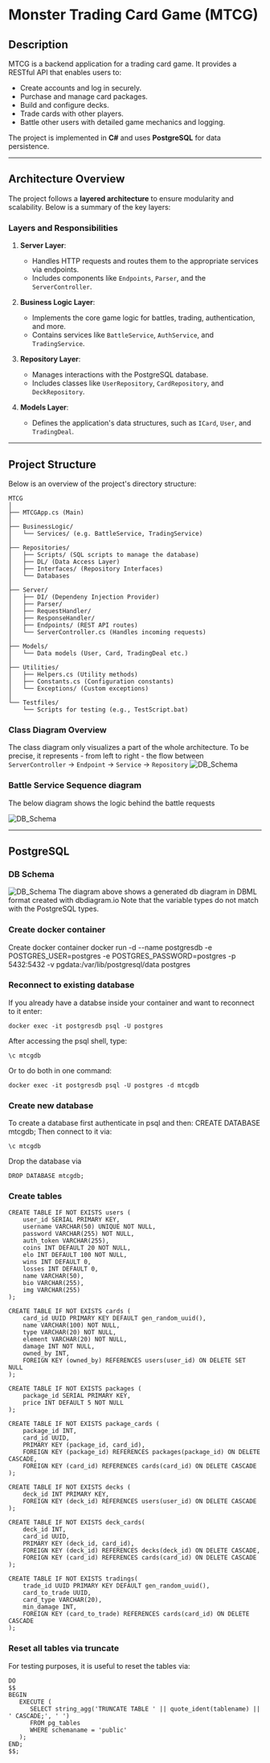 # Monster Trading Card Game (MTCG)

## Description
MTCG is a backend application for a trading card game. It provides a RESTful API that enables users to:
- Create accounts and log in securely.
- Purchase and manage card packages.
- Build and configure decks.
- Trade cards with other players.
- Battle other users with detailed game mechanics and logging.

The project is implemented in **C#** and uses **PostgreSQL** for data persistence.

---

## Architecture Overview
The project follows a **layered architecture** to ensure modularity and scalability. Below is a summary of the key layers:

### Layers and Responsibilities
1. **Server Layer**:
   - Handles HTTP requests and routes them to the appropriate services via endpoints.
   - Includes components like `Endpoints`, `Parser`, and the `ServerController`.

2. **Business Logic Layer**:
   - Implements the core game logic for battles, trading, authentication, and more.
   - Contains services like `BattleService`, `AuthService`, and `TradingService`.

3. **Repository Layer**:
   - Manages interactions with the PostgreSQL database.
   - Includes classes like `UserRepository`, `CardRepository`, and `DeckRepository`.

4. **Models Layer**:
   - Defines the application's data structures, such as `ICard`, `User`, and `TradingDeal`.

---

## Project Structure
Below is an overview of the project's directory structure:
```text
MTCG
│
├── MTCGApp.cs (Main)
│
├── BusinessLogic/
│   └── Services/ (e.g. BattleService, TradingService)
│
├── Repositories/
│   ├── Scripts/ (SQL scripts to manage the database)
│   ├── DL/ (Data Access Layer)
│   ├── Interfaces/ (Repository Interfaces)
│   └── Databases
│
├── Server/
│   ├── DI/ (Dependeny Injection Provider)
│   ├── Parser/ 
│   ├── RequestHandler/ 
│   ├── ResponseHandler/ 
│   ├── Endpoints/ (REST API routes)
│   └── ServerController.cs (Handles incoming requests)
│
├── Models/
│   └── Data models (User, Card, TradingDeal etc.)
│
├── Utilities/
│   ├── Helpers.cs (Utility methods)
│   ├── Constants.cs (Configuration constants)
│   └── Exceptions/ (Custom exceptions)
│
└── Testfiles/
    └── Scripts for testing (e.g., TestScript.bat)
```

### Class Diagram Overview
The class diagram only visualizes a part of the whole architecture. 
To be precise, it represents - from left to right - the flow between `ServerController` -> `Endpoint` -> `Service` -> `Repository`
![DB_Schema](./res/ClassDiagram_ArchitectureOverview.png) 

### Battle Service Sequence diagram
The below diagram shows the logic behind the battle requests

![DB_Schema](./res/BattleLogic_SequenceUMLDiagram.png) 

---
## PostgreSQL 
### DB Schema
![DB_Schema](./res/DB_Schema.png)
The diagram above shows a generated db diagram in DBML format created with dbdiagram.io
Note that the variable types do not match with the PostgreSQL types.
### Create docker container
Create docker container
docker run -d --name postgresdb -e POSTGRES_USER=postgres -e
POSTGRES_PASSWORD=postgres -p 5432:5432 -v pgdata:/var/lib/postgresql/data
postgres

### Reconnect to existing database
If you already have a databse inside your container and want to reconnect to it enter:

`docker exec -it postgresdb psql -U postgres`

After accessing the psql shell, type:

`\c mtcgdb`

Or to do both in one command:

`docker exec -it postgresdb psql -U postgres -d mtcgdb`

### Create new database
To create a database first authenticate in psql and then:
CREATE DATABASE mtcgdb;
Then connect to it via:

`\c mtcgdb`

Drop the database via

`DROP DATABASE mtcgdb;`

### Create tables
``` text
CREATE TABLE IF NOT EXISTS users (
    user_id SERIAL PRIMARY KEY,
    username VARCHAR(50) UNIQUE NOT NULL,
    password VARCHAR(255) NOT NULL,
    auth_token VARCHAR(255),
    coins INT DEFAULT 20 NOT NULL,
    elo INT DEFAULT 100 NOT NULL,
    wins INT DEFAULT 0,
    losses INT DEFAULT 0,
    name VARCHAR(50),
    bio VARCHAR(255),
    img VARCHAR(255)
);

CREATE TABLE IF NOT EXISTS cards (
    card_id UUID PRIMARY KEY DEFAULT gen_random_uuid(),
    name VARCHAR(100) NOT NULL,
    type VARCHAR(20) NOT NULL,
    element VARCHAR(20) NOT NULL,
    damage INT NOT NULL,
    owned_by INT,
    FOREIGN KEY (owned_by) REFERENCES users(user_id) ON DELETE SET NULL
);

CREATE TABLE IF NOT EXISTS packages (
	package_id SERIAL PRIMARY KEY,
	price INT DEFAULT 5 NOT NULL
);

CREATE TABLE IF NOT EXISTS package_cards (
    package_id INT,
    card_id UUID,
    PRIMARY KEY (package_id, card_id),
    FOREIGN KEY (package_id) REFERENCES packages(package_id) ON DELETE CASCADE,
    FOREIGN KEY (card_id) REFERENCES cards(card_id) ON DELETE CASCADE
);

CREATE TABLE IF NOT EXISTS decks (
    deck_id INT PRIMARY KEY, 
    FOREIGN KEY (deck_id) REFERENCES users(user_id) ON DELETE CASCADE
);

CREATE TABLE IF NOT EXISTS deck_cards(
    deck_id INT, 
    card_id UUID,
    PRIMARY KEY (deck_id, card_id), 
    FOREIGN KEY (deck_id) REFERENCES decks(deck_id) ON DELETE CASCADE,
    FOREIGN KEY (card_id) REFERENCES cards(card_id) ON DELETE CASCADE
);

CREATE TABLE IF NOT EXISTS tradings(
    trade_id UUID PRIMARY KEY DEFAULT gen_random_uuid(),
    card_to_trade UUID,
    card_type VARCHAR(20),
    min_damage INT,
    FOREIGN KEY (card_to_trade) REFERENCES cards(card_id) ON DELETE CASCADE
);
```
### Reset all tables via truncate
For testing purposes, it is useful to reset the tables via:
```text
DO
$$
BEGIN
   EXECUTE (
      SELECT string_agg('TRUNCATE TABLE ' || quote_ident(tablename) || ' CASCADE;', ' ')
      FROM pg_tables
      WHERE schemaname = 'public'
   );
END;
$$;
```
